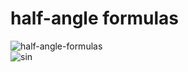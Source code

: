 # half-angle formulas
![half-angle-formulas](/uploads/48749959fab1252e7c0dd3156ca53f36/half-angle-formulas.png)    
![sin](/uploads/597af5c00d4e9e7ca1d920b39c2835a1/sin.png)